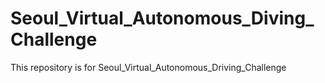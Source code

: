 # Seoul_Virtual_Autonomous_Diving_Challenge
This repository is for Seoul_Virtual_Autonomous_Driving_Challenge
